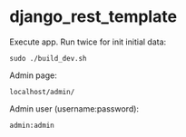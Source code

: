 # django_rest_template

Execute app. Run twice for init initial data:

    sudo ./build_dev.sh

Admin page:

    localhost/admin/

Admin user (username:password):

    admin:admin
